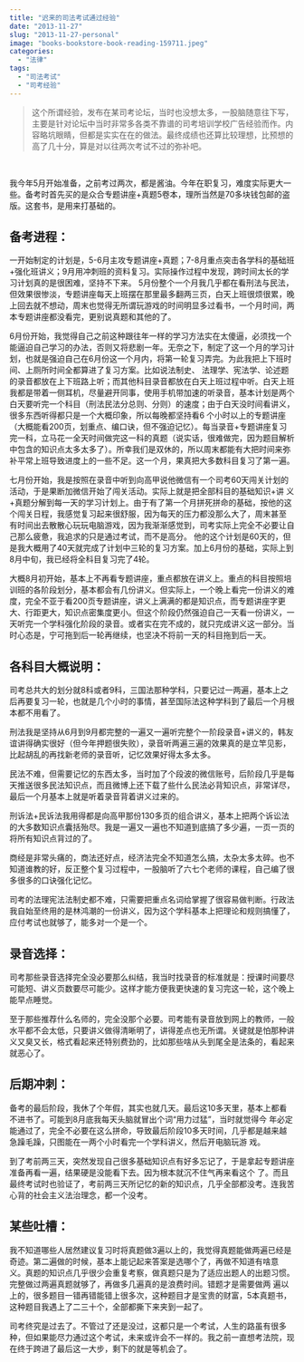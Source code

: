 ```yaml
---
title: "迟来的司法考试通过经验"
date: "2013-11-27"
slug: "2013-11-27-personal"
image: "books-bookstore-book-reading-159711.jpeg"
categories: 
  - "法律"
tags: 
  - "司法考试"
  - "司考经验"
---
```


> 这个所谓经验，发布在某司考论坛，当时也没想太多，一股脑随意往下写，主要是针对论坛中当时非常多各类不靠谱的司考培训学校广告经验而作。内容略坑眼睛，但都是实实在在的做法。最终成绩也还算比较理想，比预想的高了几十分，算是对以往两次考试不过的弥补吧。

 

我今年5月开始准备，之前考过两次，都是酱油。今年在职复习，难度实际更大一些。备考时首先买的是众合专题讲座+真题5卷本，理所当然是70多块钱包邮的盗版。这套书，是用来打基础的。

## 备考进程：

一开始制定的计划是，5-6月主攻专题讲座+真题；7-8月重点突击各学科的基础班+强化班讲义；9月用冲刺班的资料复习。实际操作过程中发现，跨时间太长的学习计划真的是很困难，坚持不下来。 5月份整个一个月我几乎都在看刑法与民法，但效果很惨淡，专题讲座每天上班摆在那里最多翻两三页，白天上班很烦很累，晚上回去就不想动，周末也觉得无所谓玩游戏的时间明显多过看书，一个月时间，两本专题讲座都没看完，更别说真题和其他的了。

6月份开始，我觉得自己之前这种跟往年一样的学习方法实在太傻逼，必须找一个能逼迫自己学习的办法，否则又将悲剧一年。无奈之下，制定了这一个月的学习计划，也就是强迫自己在6月份这一个月内，将第一轮复习弄完。为此我把上下班时间、上厕所时间全都算进了复习方案。比如说法制史、 法理学、宪法学、论述题的录音都放在上下班路上听；而其他科目录音都放在白天上班过程中听。白天上班我都是带着一侧耳机，尽量避开同事，使用手机带加速的听录音，基本计划是两个白天要听完一个科目（刑法民法分总则、分则）的速度；由于白天没时间看讲义，很多东西听得都只是一个大概印象，所以每晚都坚持看6 个小时以上的专题讲座（大概能看200页，划重点、编口诀，但不强迫记忆）。每当录音+专题讲座复习完一科，立马花一全天时间做完这一科的真题（说实话，很难做完，因为题目解析中包含的知识点太多太多了）。所幸我们是双休的，所以周末都能有大把时间来弥补平常上班导致进度上的一些不足。这一个月，果真把大多数科目复习了第一遍。

七月份开始，我是按照在录音中听到向高甲说他微信有一个司考60天闯关计划的活动，于是果断加微信开始了闯关活动。实际上就是把全部科目的基础知识+讲 义+真题分解到每一天的学习计划上。由于有了第一个月拼死拼命的基础，按他的这个闯关日程，我感觉复习起来很舒服，因为每天的压力都没那么大了，周末甚至 有时间出去散散心玩玩电脑游戏，因为我渐渐感觉到，司考实际上完全不必要让自己那么疲惫，我追求的只是通过考试，而不是高分。 他的这个计划是60天的，但是我大概用了40天就完成了计划中三轮的复习方案。加上6月份的基础，实际上到8月中旬，我已经将全科目复习完了4轮。

大概8月初开始，基本上不再看专题讲座，重点都放在讲义上。重点的科目按照培训班的各阶段划分，基本都会有几份讲义。但实际上，一个晚上看完一份讲义的难 度，完全不亚于看200页专题讲座，讲义上满满的都是知识点，而专题讲座字更大、行距更大，知识点密集度更小。但这个阶段仍然强迫自己一天看一份讲义，一 天听完一个学科强化阶段的录音。或者实在完不成的，就只完成讲义这一部分。当时心态是，宁可拖到后一轮再继续，也坚决不将前一天的科目拖到后一天。

## 各科目大概说明：

司考总共大的划分就8科或者9科，三国法那种学科，只要记过一两遍，基本上之后再要复习一轮，也就是几个小时的事情，甚至国际法这种学科到了最后一个月根本都不用看了。

刑法我是坚持从6月到9月都完整的一遍又一遍听完整个一阶段录音+讲义的，韩友谊讲得确实很好（但今年押题很失败），录音听两遍三遍的效果真的是立竿见影，比起胡乱的再找新老师的录音听，记忆效果好得太多太多。

民法不难，但需要记忆的东西太多，当时加了个段波的微信账号，后阶段几乎是每天推送很多民法知识点，而且微博上还下载了些什么民法必背知识点，非常详尽，最后一个月基本上就是听着录音背着讲义过来的。

刑诉法+民诉法我用得都是向高甲那份130多页的组合讲义，基本上把两个诉讼法的大多数知识点囊括殆尽。我是一遍又一遍也不知道到底搞了多少遍，一页一页的将所有知识点背过的了。

商经是非常头痛的，商法还好点，经济法完全不知道怎么搞，太杂太多太碎。也不知道谁教的好，反正整个复习过程中，一股脑听了六七个老师的课程，自己编了很多很多的口诀强化记忆。

司考的法理宪法法制史都不难，只需要把重点名词给掌握了很容易做判断。行政法我自始至终用的是林鸿潮的一份讲义，因为这个学科基本上把理论和规则搞懂了，应付考试也就够了，能多对一个是一个。

## 录音选择：

司考那些录音选择完全没必要那么纠结，我当时找录音的标准就是：授课时间要尽可能短、讲义页数要尽可能少。这样才能方便我更快速的复习完这一轮，这个晚上能早点睡觉。

至于那些推荐什么名师的，完全没那个必要。司考能有录音放到网上的教师，一般水平都不会太低，只要讲义做得清晰明了，讲得差点也无所谓。关键就是怕那种讲义又臭又长，格式看起来还特别费劲的，比如那些啥从头到尾全是法条的，看起来就恶心了。

## 后期冲刺：

备考的最后阶段，我休了个年假，其实也就几天。最后这10多天里，基本上都看不进书了。可能到8月底我每天头脑就冒出个词“用力过猛”，当时就觉得今 年必定能通过了，完全不必要在这么拼命，导致最后阶段10多天时间，几乎都是越来越急躁毛躁，只图能在一两个小时看完一个学科讲义，然后开电脑玩游 戏。

到了考前两三天，突然发现自己很多基础知识点有好多忘记了，于是拿起专题讲座准备再看一遍，结果硬是没能看下去。因为根本就沉不住气再来看这个 了。而且最终考试时也验证了，考前两三天所记忆的新的知识点，几乎全部都没考。连我苦心背的社会主义法治理念，都一个没考。

## 某些吐槽：

我不知道哪些人居然建议复习时将真题做3遍以上的，我觉得真题能做两遍已经是奇迹。第二遍做的时候，基本上能记起来答案是选哪个了，再做不知道有啥意 义。真题的知识点几乎很少会重复考察，做真题只是为了适应出题人的出题习惯。完整做过两遍真题就够了，再做多几遍真的是浪费时间。错题才是需要做两 遍以上的，很多题目一错再错能错上很多次，这种题目才是宝贵的财富，5本真题书，这种题目我遇上了二三十个，全部都撕下来夹到一起了。

司考终究是过去了。不管过了还是没过，这都只是一个考试，人生的路虽有很多种，但如果能尽力通过这个考试，未来或许会不一样的。我之前一直想考法院，现在终于跨进了最后这一大步，剩下的就是等机会了。


